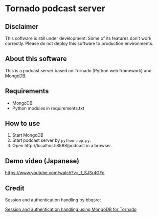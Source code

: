# Tornado podcast server

## Disclaimer

This software is still under development. Some of its features don't work correctly. Please do not deploy this software to production environments.

## About this software

This is a podcast server based on Tornado (Python web framework) and MongoDB.

## Requirements

- MongoDB
- Python modules in requirements.txt

## How to use

1. Start MongoDB
2. Start podcast server by `python app.py`.
3. Open http://localhost:8888/podcast in a browser.

## Demo video (Japanese)

https://www.youtube.com/watch?v=_f_SJSr4GFo

## Credit
Session and authentication handling by bbqsrc:

[Session and authentication handling using MongoDB for Tornado](https://github.com/bbqsrc/tornado-mongo-session)
